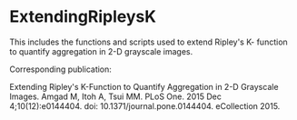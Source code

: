 # ExtendingRipleysK

This includes the functions and scripts used to extend Ripley's K- function to quantify aggregation in 2-D grayscale images. 

Corresponding publication:

Extending Ripley's K-Function to Quantify Aggregation in 2-D Grayscale Images.
Amgad M, Itoh A, Tsui MM. PLoS One. 2015 Dec 4;10(12):e0144404. doi: 10.1371/journal.pone.0144404. eCollection 2015.
